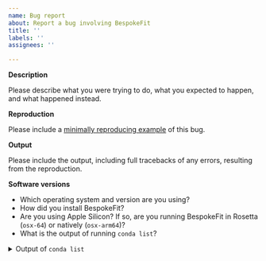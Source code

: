 ```yaml
---
name: Bug report
about: Report a bug involving BespokeFit
title: ''
labels: ''
assignees: ''

---
```


**Description**

Please describe what you were trying to do, what you expected to happen, and what happened instead.

**Reproduction**

Please include a [minimally reproducing example](https://stackoverflow.com/help/minimal-reproducible-example) of this bug.

**Output**

Please include the output, including full tracebacks of any errors, resulting from the reproduction.

**Software versions**

- Which operating system and version are you using?
- How did you install BespokeFit?
- Are you using Apple Silicon? If so, are you running BespokeFit in Rosetta (`osx-64`) or natively (`osx-arm64`)?
- What is the output of running `conda list`?

<details><summary>Output of <code>conda list</code></summary><pre>

Please place the output of `conda list` here

</pre></details>

